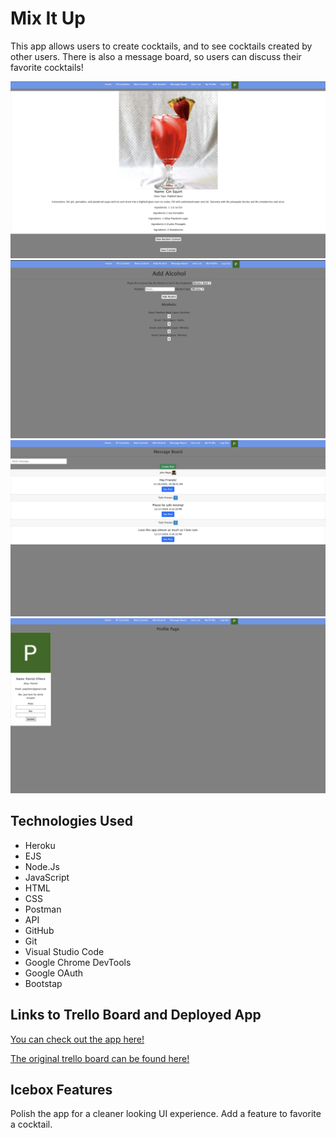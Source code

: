 # Mix It Up
This app allows users to create cocktails, and to see cocktails created by other users. There is also a message board, so users can discuss their favorite cocktails!

![wireframe](/CocktailAPIPull.png)
![wireframe](/Screen%20Shot%202020-12-18%20at%201.31.35%20PM.png)
![wireframe](/Screen%20Shot%202020-12-18%20at%201.32.39%20PM.png)
![wireframe](/Screen%20Shot%202020-12-18%20at%201.33.14%20PM.png)



## Technologies Used
- Heroku
- EJS
- Node.Js
- JavaScript
- HTML
- CSS
- Postman
- API
- GitHub
- Git
- Visual Studio Code
- Google Chrome DevTools 
- Google OAuth
- Bootstap

## Links to Trello Board and Deployed App
[You can check out the app here!](https://mix-it-up-2020.herokuapp.com/)


[The original trello board can be found here!](https://trello.com/b/XCqykJ9W/mix-it-up)

## Icebox Features
Polish the app for a cleaner looking UI experience. Add a feature to favorite a cocktail. 
